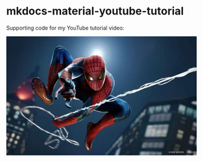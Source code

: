 # mkdocs-material-youtube-tutorial

Supporting code for my YouTube tutorial video:

[![Image.png](https://raw.githubusercontent.com/ThangDang0802/baitap5/main/nhen.jpg)](https://www.youtube.com/watch?v=RHRfI9S6ahE)
